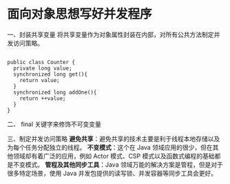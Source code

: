 # 面向对象思想写好并发程序

一、封装共享变量
将共享变量作为对象属性封装在内部，对所有公共方法制定并发访问策略。
```

public class Counter {
  private long value;
  synchronized long get(){
    return value;
  }
  synchronized long addOne(){
    return ++value;
  }
}
```

二、 final 关键字来修饰不可变变量

三、制定并发访问策略
**避免共享**：避免共享的技术主要是利于线程本地存储以及为每个任务分配独立的线程。
**不变模式**：这个在 Java 领域应用的很少，但在其他领域却有着广泛的应用，例如 Actor 模式、CSP 模式以及函数式编程的基础都是不变模式。
**管程及其他同步工具**：Java 领域万能的解决方案是管程，但是对于很多特定场景，使用 Java 并发包提供的读写锁、并发容器等同步工具会更好。
